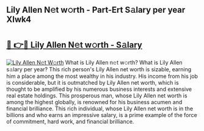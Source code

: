 ## Lily Allen N𝚎t w𝚘rth - Part-Ert S𝚊lary per year XIwk4

# <h2><a href="http://gc30la.nevu.top/?p=Lily+Allen">🔗 👉🔴 Lily Allen N𝚎t w𝚘rth - S𝚊lary</a></h2>

[![Lily Allen N𝚎t W𝚘rth](https://i.imgur.com/Oavwk0R.jpeg)](http://gc30la.nevu.top/?p=Lily+Allen)
What is Lily Allen n𝚎t w𝚘rth? What is Lily Allen s𝚊lary per year?
This rich person's Lily Allen net worth is sizable, earning him a place among the most wealthy in his industry. His income from his job is considerable, but it is outmatched by Lily Allen net worth, which is thought to be amplified by his numerous business interests and extensive real estate holdings. This prosperous man, whose Lily Allen net worth is among the highest globally, is renowned for his business acumen and financial brilliance. This rich individual, whose Lily Allen net worth is in the billions and who earns an impressive salary, is a prime example of the force of commitment, hard work, and financial brilliance.
